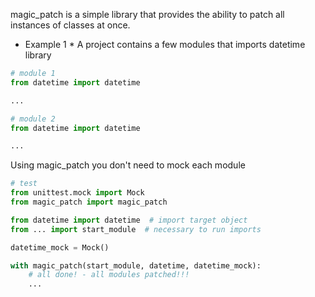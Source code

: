 magic_patch is a simple library that provides the ability to patch all instances of classes at once.


* Example 1 *
A project contains a few modules that imports datetime library
  
```python
# module 1
from datetime import datetime

...
```

```python
# module 2
from datetime import datetime

...
```

Using magic_patch you don't need to mock each module 

```python
# test
from unittest.mock import Mock
from magic_patch import magic_patch

from datetime import datetime  # import target object
from ... import start_module  # necessary to run imports 

datetime_mock = Mock()

with magic_patch(start_module, datetime, datetime_mock):
    # all done! - all modules patched!!!
    ...
```
